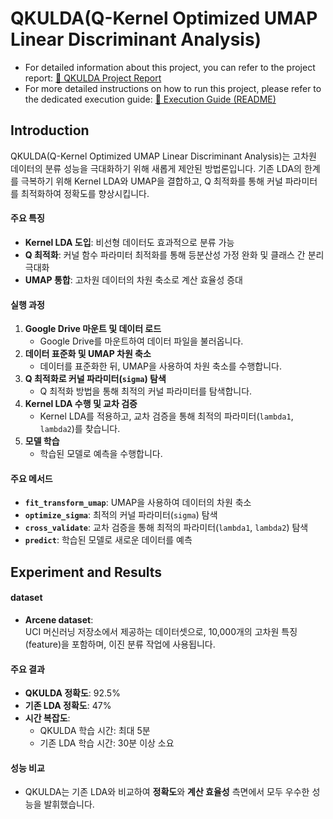 # QKULDA(Q-Kernel Optimized UMAP Linear Discriminant Analysis)
- For detailed information about this project, you can refer to the project report: 
[📄 QKULDA Project Report](https://github.com/yejinyeo/QKULDA-Q-Kernel-Optimized-UMAP-Linear-Discriminant-Analysis-/blob/main/QKULDA%20A%20New%20Methodology%20for%20High-Dimensional%20Data.pdf)
- For more detailed instructions on how to run this project, please refer to the dedicated execution guide: 
[📄 Execution Guide (README)](https://github.com/yejinyeo/QKULDA-Q-Kernel-Optimized-UMAP-Linear-Discriminant-Analysis-/blob/main/README_hellogoogle.pdf)

## Introduction
QKULDA(Q-Kernel Optimized UMAP Linear Discriminant Analysis)는 고차원 데이터의 분류 성능을 극대화하기 위해 새롭게 제안된 방법론입니다. 기존 LDA의 한계를 극복하기 위해 Kernel LDA와 UMAP을 결합하고, Q 최적화를 통해 커널 파라미터를 최적화하여 정확도를 향상시킵니다.

#### 주요 특징
- **Kernel LDA 도입**: 비선형 데이터도 효과적으로 분류 가능
- **Q 최적화**: 커널 함수 파라미터 최적화를 통해 등분산성 가정 완화 및 클래스 간 분리 극대화
- **UMAP 통합**: 고차원 데이터의 차원 축소로 계산 효율성 증대

#### 실행 과정
1. **Google Drive 마운트 및 데이터 로드**
   - Google Drive를 마운트하여 데이터 파일을 불러옵니다.
2. **데이터 표준화 및 UMAP 차원 축소**
   - 데이터를 표준화한 뒤, UMAP을 사용하여 차원 축소를 수행합니다.
3. **Q 최적화로 커널 파라미터(`sigma`) 탐색**
   - Q 최적화 방법을 통해 최적의 커널 파라미터를 탐색합니다.
4. **Kernel LDA 수행 및 교차 검증**
   - Kernel LDA를 적용하고, 교차 검증을 통해 최적의 파라미터(`lambda1`, `lambda2`)를 찾습니다.
5. **모델 학습**
   - 학습된 모델로 예측을 수행합니다.

#### 주요 메서드
- **`fit_transform_umap`**: UMAP을 사용하여 데이터의 차원 축소
- **`optimize_sigma`**: 최적의 커널 파라미터(`sigma`) 탐색
- **`cross_validate`**: 교차 검증을 통해 최적의 파라미터(`lambda1`, `lambda2`) 탐색
- **`predict`**: 학습된 모델로 새로운 데이터를 예측


## Experiment and Results

#### dataset
- **Arcene dataset**:  
  UCI 머신러닝 저장소에서 제공하는 데이터셋으로, 10,000개의 고차원 특징(feature)을 포함하며, 이진 분류 작업에 사용됩니다.

#### 주요 결과
- **QKULDA 정확도**: 92.5%
- **기존 LDA 정확도**: 47%
- **시간 복잡도**:  
  - QKULDA 학습 시간: 최대 5분  
  - 기존 LDA 학습 시간: 30분 이상 소요

#### 성능 비교
- QKULDA는 기존 LDA와 비교하여 **정확도**와 **계산 효율성** 측면에서 모두 우수한 성능을 발휘했습니다.
